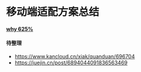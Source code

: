 # 移动端适配方案总结

#### [why 625%](https://blog.csdn.net/TCF_JingFeng/article/details/80813799)

#### 待整理 
- https://www.kancloud.cn/xiak/quanduan/696704
- https://juejin.cn/post/6894044091836563469
